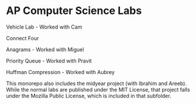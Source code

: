 # AP Computer Science Labs

Vehicle Lab - Worked with Cam

Connect Four

Anagrams - Worked with Miguel

Priority Queue - Worked with Pravit

Huffman Compression - Worked with Aubrey

This monorepo also includes the midyear project (with Ibrahim and Areeb). While the normal labs are published under the MIT License, that project falls under the Mozilla Public License, which is included in that subfolder.
